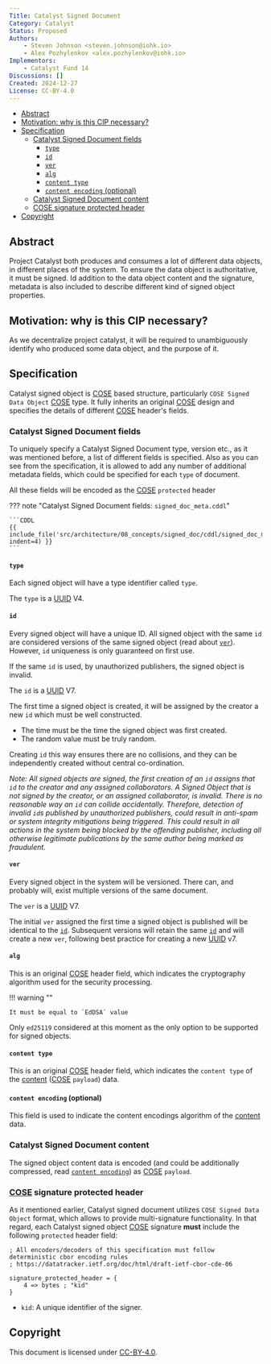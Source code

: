 ```yaml
---
Title: Catalyst Signed Document
Category: Catalyst
Status: Proposed
Authors:
    - Steven Johnson <steven.johnson@iohk.io>
    - Alex Pozhylenkov <alex.pozhylenkov@iohk.io>
Implementors:
    - Catalyst Fund 14
Discussions: []
Created: 2024-12-27
License: CC-BY-4.0
---
```


* [Abstract](#abstract)
* [Motivation: why is this CIP necessary?](#motivation-why-is-this-cip-necessary)
* [Specification](#specification)
  * [Catalyst Signed Document fields](#catalyst-signed-document-fields)
    * [`type`](#type)
    * [`id`](#id)
    * [`ver`](#ver)
    * [`alg`](#alg)
    * [`content type`](#content-type)
    * [`content encoding` (optional)](#content-encoding-optional)
  * [Catalyst Signed Document content](#catalyst-signed-document-content)
  * [COSE signature protected header](#cose-signature-protected-header)
* [Copyright](#copyright)

## Abstract

Project Catalyst both produces and consumes a lot of different data objects,
in different places of the system.
To ensure the data object is authoritative, it must be signed.
Id addition to the data object content and the signature, metadata is also included
to describe different kind of signed object properties.

## Motivation: why is this CIP necessary?

As we decentralize project catalyst, it will be required to unambiguously identify who produced some
data object, and the purpose of it.

## Specification

Catalyst signed object is [COSE] based structure, particularly `COSE Signed Data Object` [COSE] type.
It fully inherits an original [COSE] design and specifies the details of different [COSE] header's fields.

### Catalyst Signed Document fields

To uniquely specify a Catalyst Signed Document type, version etc., as it was mentioned before,
a list of different fields is specified.
Also as you can see from the specification,
it is allowed to add any number of additional metadata fields, which could be specified for each `type` of document.

All these fields will be encoded as the [COSE] `protected` header

<!-- markdownlint-disable max-one-sentence-per-line code-block-style -->
??? note "Catalyst Signed Document fields: `signed_doc_meta.cddl`"

    ```CDDL
    {{ include_file('src/architecture/08_concepts/signed_doc/cddl/signed_doc_meta.cddl', indent=4) }}
    ```
<!-- markdownlint-enable max-one-sentence-per-line code-block-style -->

#### `type`

Each signed object will have a type identifier called `type`.

The `type` is a [UUID] V4.

#### `id`

Every signed object will have a unique ID.
All signed object with the same `id` are considered versions of the same signed object
(read about [`ver`](#ver)).
However, `id` uniqueness is only guaranteed on first use.

If the same `id` is used, by unauthorized publishers, the signed object is invalid.

The `id` is a [UUID] V7.

The first time a signed object is created, it will be assigned by the creator a new `id` which must
be well constructed.

* The time must be the time the signed object was first created.
* The random value must be truly random.

Creating `id` this way ensures there are no collisions, and they can be independently created without central co-ordination.

*Note: All signed objects are signed, the first creation of an `id` assigns that `id` to the creator and any assigned collaborators.
A Signed Object that is not signed by the creator, or an assigned collaborator, is invalid.
There is no reasonable way an `id` can collide accidentally.
Therefore, detection of invalid `id`s published by unauthorized publishers, could result in anti-spam
or system integrity mitigations being triggered.
This could result in all actions in the system being blocked by the offending publisher,
including all otherwise legitimate publications by the same author being marked as fraudulent.*

#### `ver`

Every signed object in the system will be versioned.
There can, and probably will, exist multiple versions of the same document.

The `ver` is a [UUID] V7.

The initial `ver` assigned the first time a signed object is published will be identical to the [`id`](#id).
Subsequent versions will retain the same [`id`](#id) and will create a new `ver`,
following best practice for creating a new [UUID] v7.

#### `alg`

This is an original [COSE] header field,
which indicates the cryptography algorithm used for the security processing.

<!-- markdownlint-disable max-one-sentence-per-line -->
!!! warning ""

    It must be equal to `EdDSA` value
<!-- markdownlint-enable max-one-sentence-per-line -->

Only `ed25119` considered at this moment as the only option to be supported for signed objects.

#### `content type`

This is an original [COSE] header field,
which indicates the `content type` of the [content](#signed-object-content) ([COSE] `payload`) data.

#### `content encoding` (optional)

This field is used to indicate the content encodings algorithm of the [content](#signed-object-content) data.

### Catalyst Signed Document content

The signed object content data is encoded (and could be additionally compressed,
read [`content encoding`](#content-encoding-optional)) as [COSE] `payload`.

### [COSE] signature protected header

As it mentioned earlier, Catalyst signed document utilizes `COSE Signed Data Object` format,
which allows to provide multi-signature functionality.
In that regard,
each Catalyst signed object [COSE] signature **must** include the following `protected` header field:

<!-- markdownlint-disable code-block-style -->
```CDDL
; All encoders/decoders of this specification must follow deterministic cbor encoding rules
; https://datatracker.ietf.org/doc/html/draft-ietf-cbor-cde-06

signature_protected_header = {
    4 => bytes ; "kid"
}
```
<!-- markdownlint-enable code-block-style -->

* `kid`: A unique identifier of the signer.

## Copyright

This document is licensed under [CC-BY-4.0](https://creativecommons.org/licenses/by/4.0/legalcode).

[COSE]: https://datatracker.ietf.org/doc/html/rfc9052
[UUID]: https://www.rfc-editor.org/rfc/rfc9562.html
